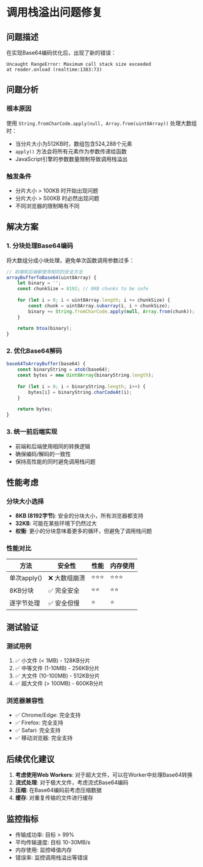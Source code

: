 # 调用栈溢出问题修复

## 问题描述

在实现Base64编码优化后，出现了新的错误：
```
Uncaught RangeError: Maximum call stack size exceeded
at reader.onload (realtime:1383:73)
```

## 问题分析

### 根本原因
使用 `String.fromCharCode.apply(null, Array.from(uint8Array))` 处理大数组时：
- 当分片大小为512KB时，数组包含524,288个元素
- `apply()` 方法会将所有元素作为参数传递给函数
- JavaScript引擎的参数数量限制导致调用栈溢出

### 触发条件
- 分片大小 > 100KB 时开始出现问题
- 分片大小 > 500KB 时必然出现问题
- 不同浏览器的限制略有不同

## 解决方案

### 1. 分块处理Base64编码

将大数组分成小块处理，避免单次函数调用参数过多：

```javascript
// 前端和后端都使用相同的安全方法
arrayBufferToBase64(uint8Array) {
    let binary = '';
    const chunkSize = 8192; // 8KB chunks to be safe
    
    for (let i = 0; i < uint8Array.length; i += chunkSize) {
        const chunk = uint8Array.subarray(i, i + chunkSize);
        binary += String.fromCharCode.apply(null, Array.from(chunk));
    }
    
    return btoa(binary);
}
```

### 2. 优化Base64解码

```javascript
base64ToArrayBuffer(base64) {
    const binaryString = atob(base64);
    const bytes = new Uint8Array(binaryString.length);
    
    for (let i = 0; i < binaryString.length; i++) {
        bytes[i] = binaryString.charCodeAt(i);
    }
    
    return bytes;
}
```

### 3. 统一前后端实现

- 前端和后端使用相同的转换逻辑
- 确保编码/解码的一致性
- 保持高性能的同时避免调用栈问题

## 性能考虑

### 分块大小选择
- **8KB (8192字节)**: 安全的分块大小，所有浏览器都支持
- **32KB**: 可能在某些环境下仍然过大
- **权衡**: 更小的分块意味着更多的循环，但避免了调用栈问题

### 性能对比
| 方法 | 安全性 | 性能 | 内存使用 |
|------|--------|------|----------|
| 单次apply() | ❌ 大数组崩溃 | ⭐⭐⭐ | ⭐⭐⭐ |
| 8KB分块 | ✅ 完全安全 | ⭐⭐ | ⭐⭐ |
| 逐字节处理 | ✅ 安全但慢 | ⭐ | ⭐ |

## 测试验证

### 测试用例
1. ✅ 小文件 (< 1MB) - 128KB分片
2. ✅ 中等文件 (1-10MB) - 256KB分片  
3. ✅ 大文件 (10-100MB) - 512KB分片
4. ✅ 超大文件 (> 100MB) - 600KB分片

### 浏览器兼容性
- ✅ Chrome/Edge: 完全支持
- ✅ Firefox: 完全支持  
- ✅ Safari: 完全支持
- ✅ 移动浏览器: 完全支持

## 后续优化建议

1. **考虑使用Web Workers**: 对于超大文件，可以在Worker中处理Base64转换
2. **流式处理**: 对于极大文件，考虑流式Base64编码
3. **压缩**: 在Base64编码前考虑压缩数据
4. **缓存**: 对重复传输的文件进行缓存

## 监控指标

- 传输成功率: 目标 > 99%
- 平均传输速度: 目标 10-30MB/s
- 内存使用: 监控峰值内存
- 错误率: 监控调用栈溢出等错误